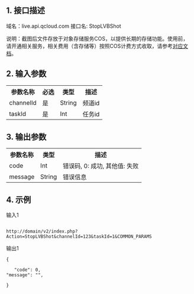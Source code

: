 ## 1. 接口描述

域名：live.api.qcloud.com
接口名: StopLVBShot

说明：截图后文件存放于对象存储服务COS，以提供长期的存储功能。使用前，请开通相关服务，相关费用（含存储等）按照COS计费方式收取，请参考[对应文档](http://www.qcloud.com/product/cos.html)。



## 2. 输入参数
</b></th>
<table class="t"><tbody><tr>
<th><b>参数名称</b></th>
<th><b>必选</b></th>
<th><b>类型</b></th>
<th><b>描述</b></th>
<tr>
<td> channelId
<td> 是
<td> String
<td> 频道id
<tr>
<td> taskId
<td> 是
<td> Int
<td> 任务id
<tr>
</tbody></table>


</b></th>

## 3. 输出参数
</b></th>
<table class="t"><tbody><tr>
<th><b>参数名称</b></th>
<th><b>类型</b></th>
<th><b>描述</b></th>
<tr>
<td> code
<td> Int
<td> 错误码, 0: 成功, 其他值: 失败
<tr>
<td> message
<td> String
<td> 错误信息
<tr>
<tr>

</tbody></table>


</b></th>

## 4. 示例

输入1
```

http://domain/v2/index.php?Action=StopLVBShot&channelId=123&taskId=1&COMMON_PARAMS

```

输出1
```
{

   "code": 0,
"message": "",

}

```

